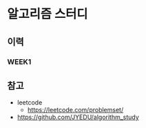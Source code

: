 # 알고리즘 스터디

## 이력 

### WEEK1


## 참고
* leetcode
    * https://leetcode.com/problemset/
* https://github.com/JYEDU/algorithm_study